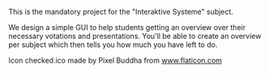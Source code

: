 This is the mandatory project for the "Interaktive Systeme" subject.  

We design a simple GUI to help students getting an overview over their necessary votations and presentations.
You'll be able to create an overview per subject which then tells you how much you have left to do.

Icon checked.ico made by Pixel Buddha from www.flaticon.com 
